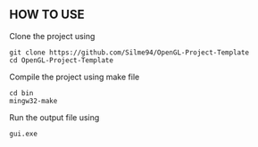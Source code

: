 ## HOW TO USE

Clone the project using
```
git clone https://github.com/Silme94/OpenGL-Project-Template
cd OpenGL-Project-Template
```
Compile the project using make file
```
cd bin
mingw32-make
```
Run the output file using
```
gui.exe
```

